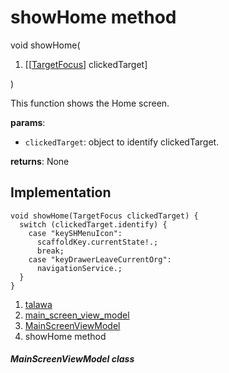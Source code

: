 
<div>

# showHome method

</div>


void showHome(

1.  [[[TargetFocus](https://pub.dev/documentation/tutorial_coach_mark/1.2.12/tutorial_coach_mark/TargetFocus-class.html)]
    clickedTarget]

)



This function shows the Home screen.

**params**:

-   `clickedTarget`: object to identify clickedTarget.

**returns**: None



## Implementation

``` language-dart
void showHome(TargetFocus clickedTarget) {
  switch (clickedTarget.identify) {
    case "keySHMenuIcon":
      scaffoldKey.currentState!.;
      break;
    case "keyDrawerLeaveCurrentOrg":
      navigationService.;
  }
}
```







1.  [talawa](../../index.html)
2.  [main_screen_view_model](../../view_model_main_screen_view_model/)
3.  [MainScreenViewModel](../../view_model_main_screen_view_model/MainScreenViewModel-class.html)
4.  showHome method

##### MainScreenViewModel class







